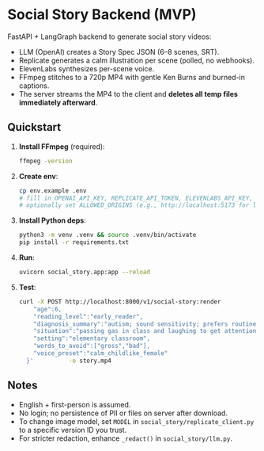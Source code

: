 # Social Story Backend (MVP)

FastAPI + LangGraph backend to generate social story videos:
- LLM (OpenAI) creates a Story Spec JSON (6–8 scenes, SRT).
- Replicate generates a calm illustration per scene (polled, no webhooks).
- ElevenLabs synthesizes per-scene voice.
- FFmpeg stitches to a 720p MP4 with gentle Ken Burns and burned-in captions.
- The server streams the MP4 to the client and **deletes all temp files immediately afterward**.

## Quickstart

1) **Install FFmpeg** (required):
   ```bash
   ffmpeg -version
   ```

2) **Create env**:
   ```bash
   cp env.example .env
   # fill in OPENAI_API_KEY, REPLICATE_API_TOKEN, ELEVENLABS_API_KEY, ELEVENLABS_VOICE_ID
   # optionally set ALLOWED_ORIGINS (e.g., http://localhost:5173 for local, your Vercel URL for prod)
   ```

3) **Install Python deps**:
   ```bash
   python3 -m venv .venv && source .venv/bin/activate
   pip install -r requirements.txt
   ```

4) **Run**:
   ```bash
   uvicorn social_story.app:app --reload
   ```

5) **Test**:
   ```bash
   curl -X POST http://localhost:8000/v1/social-story:render          -H "Content-Type: application/json"          -d '{
       "age":6,
       "reading_level":"early_reader",
       "diagnosis_summary":"autism; sound sensitivity; prefers routine",
       "situation":"passing gas in class and laughing to get attention",
       "setting":"elementary classroom",
       "words_to_avoid":["gross","bad"],
       "voice_preset":"calm_childlike_female"
     }'          -o story.mp4
   ```

## Notes

- English + first-person is assumed.
- No login; no persistence of PII or files on server after download.
- To change image model, set `MODEL` in `social_story/replicate_client.py` to a specific version ID you trust.
- For stricter redaction, enhance `_redact()` in `social_story/llm.py`.
